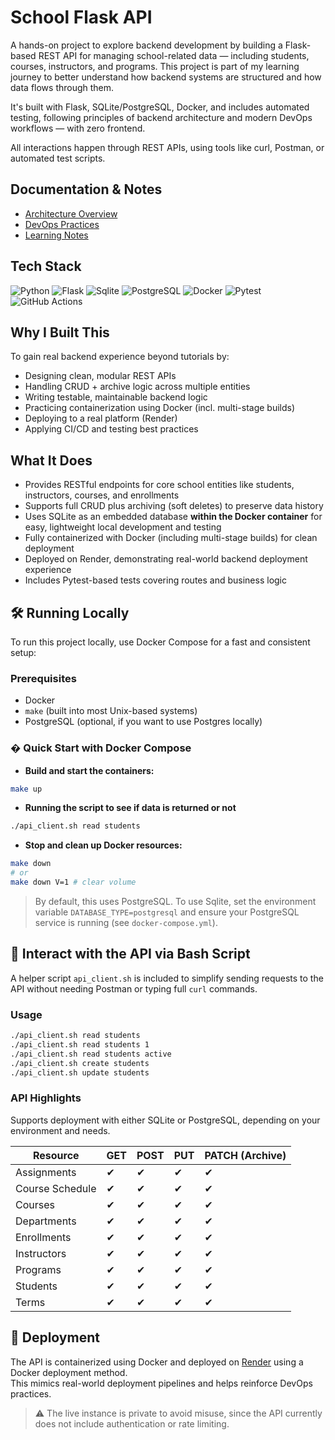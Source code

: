 # School Flask API

A hands-on project to explore backend development by building a Flask-based REST API for managing school-related data — including students, courses, instructors, and programs. This project is part of my learning journey to better understand how backend systems are structured and how data flows through them.

It's built with Flask, SQLite/PostgreSQL, Docker, and includes automated testing, following principles of backend architecture and modern DevOps workflows — with zero frontend.

All interactions happen through REST APIs, using tools like curl, Postman, or automated test scripts.

## Documentation & Notes

- [Architecture Overview](docs/architecture.md)  
- [DevOps Practices](docs/devops_practices.md)  
- [Learning Notes](docs/learning_note.md)  

## Tech Stack

![Python](https://img.shields.io/badge/Python-3776AB.svg?style=for-the-badge&logo=Python&logoColor=white) ![Flask](https://img.shields.io/badge/Flask-3BABC3.svg?style=for-the-badge&logo=Flask&logoColor=white) ![Sqlite](https://img.shields.io/badge/SQLite-003B57.svg?style=for-the-badge&logo=SQLite&logoColor=white) ![PostgreSQL](https://img.shields.io/badge/PostgreSQL-4169E1.svg?style=for-the-badge&logo=PostgreSQL&logoColor=white) ![Docker](https://img.shields.io/badge/Docker-2496ED.svg?style=for-the-badge&logo=Docker&logoColor=white) ![Pytest](https://img.shields.io/badge/Pytest-0A9EDC.svg?style=for-the-badge&logo=Pytest&logoColor=white) ![GitHub Actions](https://img.shields.io/badge/GitHub%20Actions-2088FF.svg?style=for-the-badge&logo=GitHub-Actions&logoColor=white)

## Why I Built This

To gain real backend experience beyond tutorials by:

- Designing clean, modular REST APIs  
- Handling CRUD + archive logic across multiple entities  
- Writing testable, maintainable backend logic  
- Practicing containerization using Docker (incl. multi-stage builds)  
- Deploying to a real platform (Render)  
- Applying CI/CD and testing best practices  

## What It Does

- Provides RESTful endpoints for core school entities like students, instructors, courses, and enrollments  
- Supports full CRUD plus archiving (soft deletes) to preserve data history  
- Uses SQLite as an embedded database **within the Docker container** for easy, lightweight local development and testing  
- Fully containerized with Docker (including multi-stage builds) for clean deployment  
- Deployed on Render, demonstrating real-world backend deployment experience  
- Includes Pytest-based tests covering routes and business logic

## 🛠️ Running Locally

To run this project locally, use Docker Compose for a fast and consistent setup:

### Prerequisites

- Docker
- `make` (built into most Unix-based systems)
- PostgreSQL (optional, if you want to use Postgres locally)

### � Quick Start with Docker Compose

- **Build and start the containers:**

```sh
make up
```

- **Running the script to see if data is returned or not**

```sh
./api_client.sh read students
```

- **Stop and clean up Docker resources:**

```sh
make down
# or 
make down V=1 # clear volume
```

> By default, this uses PostgreSQL. To use Sqlite, set the environment variable `DATABASE_TYPE=postgresql` and ensure your PostgreSQL service is running (see `docker-compose.yml`).

## 🧪 Interact with the API via Bash Script

A helper script `api_client.sh` is included to simplify sending requests to the API without needing Postman or typing full `curl` commands.

### Usage

```bash
./api_client.sh read students
./api_client.sh read students 1
./api_client.sh read students active
./api_client.sh create students
./api_client.sh update students
```

### API Highlights

Supports deployment with either SQLite or PostgreSQL, depending on your environment and needs.

| Resource           | GET | POST | PUT | PATCH (Archive) |
|--------------------|-----|------|-----|-----------------|
| Assignments        | ✔   | ✔    | ✔   | ✔               |
| Course Schedule    | ✔   | ✔    | ✔   | ✔               |
| Courses            | ✔   | ✔    | ✔   | ✔               |
| Departments        | ✔   | ✔    | ✔   | ✔               |
| Enrollments        | ✔   | ✔    | ✔   | ✔               |
| Instructors        | ✔   | ✔    | ✔   | ✔               |
| Programs           | ✔   | ✔    | ✔   | ✔               |
| Students           | ✔   | ✔    | ✔   | ✔               |
| Terms              | ✔   | ✔    | ✔   | ✔               |

## 🚀 Deployment

The API is containerized using Docker and deployed on [Render](https://render.com) using a Docker deployment method.  
This mimics real-world deployment pipelines and helps reinforce DevOps practices.

> ⚠️ The live instance is private to avoid misuse, since the API currently does not include authentication or rate limiting.

